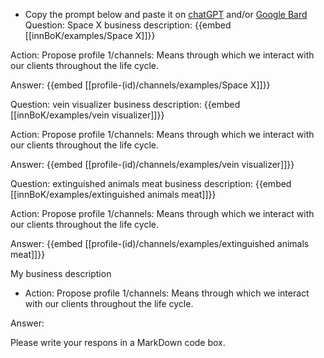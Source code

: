 - Copy the prompt below and paste it on [chatGPT](https://chat.openai.com) and/or [Google Bard](https://bard.google.com/chat)
Question: Space X business description:
{{embed [[innBoK/examples/Space X]]}}

Action: Propose profile 1/channels: Means through which we interact with our clients throughout the life cycle.

Answer:
{{embed [[profile-(id)/channels/examples/Space X]]}}

Question: vein visualizer business description:
{{embed [[innBoK/examples/vein visualizer]]}}

Action: Propose profile 1/channels: Means through which we interact with our clients throughout the life cycle.

Answer:
{{embed [[profile-(id)/channels/examples/vein visualizer]]}}

Question: extinguished animals meat business description:
{{embed [[innBoK/examples/extinguished animals meat]]}}

Action: Propose profile 1/channels: Means through which we interact with our clients throughout the life cycle.

Answer:
{{embed [[profile-(id)/channels/examples/extinguished animals meat]]}}



My business description

<CONTEXT>

- Action:
Propose profile 1/channels: Means through which we interact with our clients throughout the life cycle.

Answer:

Please write your respons in a MarkDown code box.




